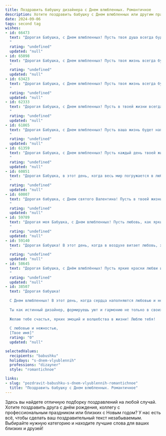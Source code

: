 ```yaml
---
title: Поздравить бабушку дизайнера с Днем влюбленных. Романтичное
description: Хотите поздравить бабушку с Днем влюбленных или другим праздником? Наш ИИ создаст незабываемое поздравление, а вы обязательно выделитесь среди других.  
date: 2024-09-06
tags: second tag
wishes:
- id: 66473
  text: "Дорогая Бабушка, с Днем влюбленных! Пусть твоя душа всегда будет полна творческих идей, как палитра дизайнера, а любовь к жизни — яркой и вдохновляющей, как твой талант!
  "
  rating: "undefined"
  updated: "null"
- id: 65098
  text: "Дорогая Бабушка, с Днем влюбленных! Пусть твоя жизнь всегда будет наполнена яркими красками, как твоё творческое дизайнерское сердце.  Пусть любовь, как вдохновение, не покидает тебя ни на минуту! 💕
  "
  rating: "undefined"
  updated: "null"
- id: 63423
  text: "Дорогая Бабушка, с Днем влюбленных! Пусть твоя жизнь всегда будет наполнена яркими красками, как твоих дизайнерских творений.  Желаю тебе безграничной любви и нежности, чтобы каждый день был полон вдохновения и радости!
  "
  rating: "undefined"
  updated: "null"
- id: 62333
  text: "Дорогая Бабушка, с Днем влюбленных! Пусть в твоей жизни всегда царит любовь, такая же прекрасная и вдохновляющая, как твои дизайнерские творения.
  "
  rating: "undefined"
  updated: "null"
- id: 61865
  text: "Дорогая Бабушка, с Днем влюбленных! Пусть ваша жизнь будет наполнена любовью, вдохновением и яркими красками, как ваши прекрасные дизайнерские работы. Пусть каждый день будет полон творческих идей и романтических чувств!
  "
  rating: "undefined"
  updated: "null"
- id: 61359
  text: "Дорогая Бабушка, с Днем влюбленных! Пусть каждый день твоей жизни будет полон ярких красок, как твои творения, и любви, которая вдохновляет тебя на новые дизайнерские шедевры!
  "
  rating: "undefined"
  updated: "null"
- id: 60851
  text: "Дорогая Бабушка, в этот день, когда весь мир погружается в любовь, я желаю тебе море тепла, нежности и вдохновения! Пусть твои дизайнерские идеи всегда бьют ключом, а жизнь будет яркой, как палитра твоих красок. С Днем влюбленных! ❤️
  "
  rating: "undefined"
  updated: "null"
- id: 60007
  text: "Дорогая бабушка, с Днем святого Валентина! Пусть в твоей жизни всегда будут яркие краски, вдохновение и любовь, как в твоих прекрасных дизайнах.
  "
  rating: "undefined"
  updated: "null"
- id: 59789
  text: "Дорогая моя Бабушка, с Днем влюбленных! Пусть любовь, как яркий акварельный пейзаж, украсит каждый день твоей жизни. Хочу, чтобы ты чувствовала себя любимой и счастливой, как прекрасный дизайн.
  "
  rating: "undefined"
  updated: "null"
- id: 59140
  text: "Дорогая Бабушка! В этот день, когда в воздухе витает любовь, хочу пожелать тебе бесконечного вдохновения и ярких красок в жизни, как в твоих дизайнерских шедеврах! Пусть любовь, как нежный акварельный оттенок, всегда украшает твою душу!
  "
  rating: "undefined"
  updated: "null"
- id: 58645
  text: "Дорогая Бабушка, с Днём влюблённых! Пусть яркие краски любви и вдохновения, которые ты так мастерски воплощаешь в своих дизайнах, всегда наполняют твою жизнь. Пусть каждый день будет полон нежности, заботы и творческого огня!
  "
  rating: "undefined"
  updated: "null"
- id: 38507
  text: "Дорогая бабушка!
  
  С Днем влюбленных! В этот день, когда сердца наполняются любовью и нежностью, я хочу поздравить тебя с тем, как ты красиво создаешь мир вокруг себя. Твое художественное видение и креативность вдохновляют всех нас, заставляя видеть красоту в каждой детали.
  
  Ты как истинный дизайнер, формируешь уют и гармонию не только в своих творениях, но и в наших сердцах. Пусть каждый новый день приносит тебе вдохновение, а любовь, которую ты даришь, возвращается к тебе с удвоенной силой.
  
  Желаю тебе счастья, ярких эмоций и волшебства в жизни! Люблю тебя!
  
  С любовью и нежностью,
  [Твое имя]"
  rating: "0"
  updated: "null"

selectedValues:
  recipients: "babushku"
  holidays: "s-dnem-vlyublennih"
  professions: "dizayner"
  style: "romantichnoe"

links:
- slug: "pozdravit-babushku-s-dnem-vlyublennih-romantichnoe"
  title: "Поздравить бабушку с Днем влюбленных. Романтичное"
---
```


Здесь вы найдете отличную подборку поздравлений на любой случай. 
Хотите поздравить друга с днём рождения, коллегу с профессиональным праздником или близких с Новым годом? У нас есть всё, чтобы сделать ваш поздравительный текст незабываемым. Выбирайте нужную категорию и находите лучшие слова для ваших близких и друзей!
